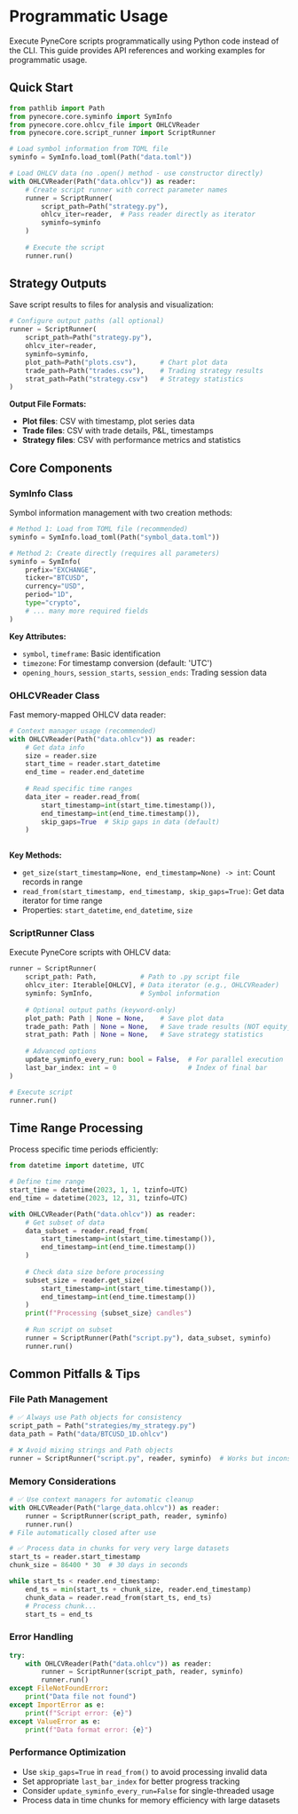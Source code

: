 <!--
---
weight: 10001
title: "Quick Start"
description: "Quick start guide for PyneCore's programmatic API"
icon: "play"
date: "2025-08-11"
lastmod: "2025-08-11"
draft: false
toc: true
categories: ["Advanced", "API"]
tags: ["quick-start", "api", "ohlcv", "syminfo", "scriptrunner"]
---
-->


# Programmatic Usage

Execute PyneCore scripts programmatically using Python code instead of the CLI. This guide provides API references and working examples for programmatic usage.

## Quick Start

```python
from pathlib import Path
from pynecore.core.syminfo import SymInfo
from pynecore.core.ohlcv_file import OHLCVReader
from pynecore.core.script_runner import ScriptRunner

# Load symbol information from TOML file
syminfo = SymInfo.load_toml(Path("data.toml"))

# Load OHLCV data (no .open() method - use constructor directly)
with OHLCVReader(Path("data.ohlcv")) as reader:
    # Create script runner with correct parameter names
    runner = ScriptRunner(
        script_path=Path("strategy.py"),
        ohlcv_iter=reader,  # Pass reader directly as iterator
        syminfo=syminfo
    )
    
    # Execute the script
    runner.run()
```

## Strategy Outputs

Save script results to files for analysis and visualization:

```python
# Configure output paths (all optional)
runner = ScriptRunner(
    script_path=Path("strategy.py"),
    ohlcv_iter=reader,
    syminfo=syminfo,
    plot_path=Path("plots.csv"),      # Chart plot data
    trade_path=Path("trades.csv"),    # Trading strategy results  
    strat_path=Path("strategy.csv")   # Strategy statistics
)
```

**Output File Formats:**
- **Plot files**: CSV with timestamp, plot series data
- **Trade files**: CSV with trade details, P&L, timestamps
- **Strategy files**: CSV with performance metrics and statistics

## Core Components

### SymInfo Class

Symbol information management with two creation methods:

```python
# Method 1: Load from TOML file (recommended)
syminfo = SymInfo.load_toml(Path("symbol_data.toml"))

# Method 2: Create directly (requires all parameters)
syminfo = SymInfo(
    prefix="EXCHANGE",
    ticker="BTCUSD", 
    currency="USD",
    period="1D",
    type="crypto",
    # ... many more required fields
)
```

**Key Attributes:**
- `symbol`, `timeframe`: Basic identification
- `timezone`: For timestamp conversion (default: 'UTC')
- `opening_hours`, `session_starts`, `session_ends`: Trading session data

### OHLCVReader Class

Fast memory-mapped OHLCV data reader:

```python
# Context manager usage (recommended)
with OHLCVReader(Path("data.ohlcv")) as reader:
    # Get data info
    size = reader.size
    start_time = reader.start_datetime
    end_time = reader.end_datetime
    
    # Read specific time ranges
    data_iter = reader.read_from(
        start_timestamp=int(start_time.timestamp()),
        end_timestamp=int(end_time.timestamp()),
        skip_gaps=True  # Skip gaps in data (default)
    )
    
```

**Key Methods:**
- `get_size(start_timestamp=None, end_timestamp=None) -> int`: Count records in range
- `read_from(start_timestamp, end_timestamp, skip_gaps=True)`: Get data iterator for time range
- Properties: `start_datetime`, `end_datetime`, `size`

### ScriptRunner Class

Execute PyneCore scripts with OHLCV data:

```python
runner = ScriptRunner(
    script_path: Path,           # Path to .py script file
    ohlcv_iter: Iterable[OHLCV], # Data iterator (e.g., OHLCVReader)
    syminfo: SymInfo,            # Symbol information
    
    # Optional output paths (keyword-only)
    plot_path: Path | None = None,    # Save plot data
    trade_path: Path | None = None,   # Save trade results (NOT equity_path!)
    strat_path: Path | None = None,   # Save strategy statistics
    
    # Advanced options
    update_syminfo_every_run: bool = False,  # For parallel execution
    last_bar_index: int = 0                  # Index of final bar
)

# Execute script
runner.run()

```

## Time Range Processing

Process specific time periods efficiently:

```python
from datetime import datetime, UTC

# Define time range
start_time = datetime(2023, 1, 1, tzinfo=UTC)
end_time = datetime(2023, 12, 31, tzinfo=UTC)

with OHLCVReader(Path("data.ohlcv")) as reader:
    # Get subset of data
    data_subset = reader.read_from(
        start_timestamp=int(start_time.timestamp()),
        end_timestamp=int(end_time.timestamp())
    )
    
    # Check data size before processing
    subset_size = reader.get_size(
        start_timestamp=int(start_time.timestamp()),
        end_timestamp=int(end_time.timestamp())
    )
    print(f"Processing {subset_size} candles")
    
    # Run script on subset
    runner = ScriptRunner(Path("script.py"), data_subset, syminfo)
    runner.run()
```

## Common Pitfalls & Tips

### File Path Management
```python
# ✅ Always use Path objects for consistency
script_path = Path("strategies/my_strategy.py")
data_path = Path("data/BTCUSD_1D.ohlcv")

# ❌ Avoid mixing strings and Path objects
runner = ScriptRunner("script.py", reader, syminfo)  # Works but inconsistent
```

### Memory Considerations
```python
# ✅ Use context managers for automatic cleanup
with OHLCVReader(Path("large_data.ohlcv")) as reader:
    runner = ScriptRunner(script_path, reader, syminfo)
    runner.run()
# File automatically closed after use

# ✅ Process data in chunks for very very large datasets
start_ts = reader.start_timestamp
chunk_size = 86400 * 30  # 30 days in seconds

while start_ts < reader.end_timestamp:
    end_ts = min(start_ts + chunk_size, reader.end_timestamp)
    chunk_data = reader.read_from(start_ts, end_ts)
    # Process chunk...
    start_ts = end_ts
```

### Error Handling
```python
try:
    with OHLCVReader(Path("data.ohlcv")) as reader:
        runner = ScriptRunner(script_path, reader, syminfo)
        runner.run()
except FileNotFoundError:
    print("Data file not found")
except ImportError as e:
    print(f"Script error: {e}")
except ValueError as e:
    print(f"Data format error: {e}")
```

### Performance Optimization
- Use `skip_gaps=True` in `read_from()` to avoid processing invalid data
- Set appropriate `last_bar_index` for better progress tracking
- Consider `update_syminfo_every_run=False` for single-threaded usage
- Process data in time chunks for memory efficiency with large datasets